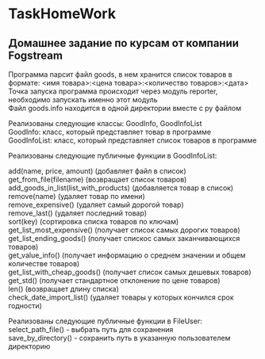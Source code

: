 # TaskHomeWork
## Домашнее задание по курсам от компании Fogstream

Программа парсит файл goods, в нем хранится список товаров в формате: <имя товара>:<цена товара>:<количество товаров>:<дата>  
Точка запуска программа происходит через модуль reporter, необходимо запускать именно этот модуль  
Файл goods.info находится в одной директории вместе с py файлом  

Реализованы следующие классы: GoodInfo, GoodInfoList  
GoodInfo: класс, который представляет товар в программе  
GoodInfoList: класс, который представляет список товаров в программе  

Реализованы следующие публичные функции в GoodInfoList:  

add(name, price, amount) (добавляет файл в список)  
get_from_file(filename)  (возвращает список товаров)  
add_goods_in_list(list_with_products) (добавляется товар в список)  
remove(name) (удаляет товар по имени)  
remove_expensive() (удаляет самый дорогой товар)  
remove_last() (удаляет последний товар)  
sort(key) (сортировка списка товаров по ключам)  
get_list_most_expensive() (получает список самых дорогих товаров)  
get_list_ending_goods()  (получает спискос самых заканчивающихся товаров)  
get_value_info()  (получает информацию о среднем значении и общем количестве товаров)  
get_list_with_cheap_goods()  (получает список самых дешевых товаров)  
get_std() (получает стандартное отклонение по цене товаров)  
len() (возвращает длину списка)  
check_date_import_list() (удаляет товары у которых кончился срок годности)

Реализованы следующие публичные функции в FileUser:  
select_path_file() - выбрать путь для сохранения  
save_by_directory() - сохранить путь в указанную пользователем директорию  
